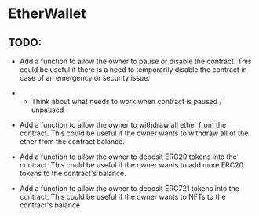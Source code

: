 # EtherWallet

## TODO:

- Add a function to allow the owner to pause or disable the contract. This could be useful if there is a need to temporarily disable the contract in case of an emergency or security issue.
- - Think about what needs to work when contract is paused / unpaused

- Add a function to allow the owner to withdraw all ether from the contract. This could be useful if the owner wants to withdraw all of the ether from the contract balance.

- Add a function to allow the owner to deposit ERC20 tokens into the contract. This could be useful if the owner wants to add more ERC20 tokens to the contract's balance.

- Add a function to allow the owner to deposit ERC721 tokens into the contract. This could be useful if the owner wants to NFTs to the contract's balance
